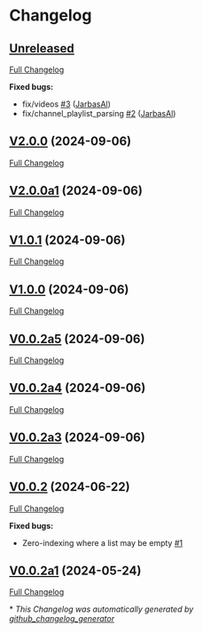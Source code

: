 # Changelog

## [Unreleased](https://github.com/OpenJarbas/tutubo/tree/HEAD)

[Full Changelog](https://github.com/OpenJarbas/tutubo/compare/V2.0.0...HEAD)

**Fixed bugs:**

- fix/videos [\#3](https://github.com/OpenJarbas/tutubo/pull/3) ([JarbasAl](https://github.com/JarbasAl))
- fix/channel\_playlist\_parsing [\#2](https://github.com/OpenJarbas/tutubo/pull/2) ([JarbasAl](https://github.com/JarbasAl))

## [V2.0.0](https://github.com/OpenJarbas/tutubo/tree/V2.0.0) (2024-09-06)

[Full Changelog](https://github.com/OpenJarbas/tutubo/compare/V2.0.0a1...V2.0.0)

## [V2.0.0a1](https://github.com/OpenJarbas/tutubo/tree/V2.0.0a1) (2024-09-06)

[Full Changelog](https://github.com/OpenJarbas/tutubo/compare/V1.0.1...V2.0.0a1)

## [V1.0.1](https://github.com/OpenJarbas/tutubo/tree/V1.0.1) (2024-09-06)

[Full Changelog](https://github.com/OpenJarbas/tutubo/compare/V1.0.0...V1.0.1)

## [V1.0.0](https://github.com/OpenJarbas/tutubo/tree/V1.0.0) (2024-09-06)

[Full Changelog](https://github.com/OpenJarbas/tutubo/compare/V0.0.2a5...V1.0.0)

## [V0.0.2a5](https://github.com/OpenJarbas/tutubo/tree/V0.0.2a5) (2024-09-06)

[Full Changelog](https://github.com/OpenJarbas/tutubo/compare/V0.0.2a4...V0.0.2a5)

## [V0.0.2a4](https://github.com/OpenJarbas/tutubo/tree/V0.0.2a4) (2024-09-06)

[Full Changelog](https://github.com/OpenJarbas/tutubo/compare/V0.0.2a3...V0.0.2a4)

## [V0.0.2a3](https://github.com/OpenJarbas/tutubo/tree/V0.0.2a3) (2024-09-06)

[Full Changelog](https://github.com/OpenJarbas/tutubo/compare/V0.0.2...V0.0.2a3)

## [V0.0.2](https://github.com/OpenJarbas/tutubo/tree/V0.0.2) (2024-06-22)

[Full Changelog](https://github.com/OpenJarbas/tutubo/compare/V0.0.2a1...V0.0.2)

**Fixed bugs:**

- Zero-indexing where a list may be empty [\#1](https://github.com/OpenJarbas/tutubo/issues/1)

## [V0.0.2a1](https://github.com/OpenJarbas/tutubo/tree/V0.0.2a1) (2024-05-24)

[Full Changelog](https://github.com/OpenJarbas/tutubo/compare/cc472cda4ac3f28838dbb3f4d7197569dc8ddf2a...V0.0.2a1)



\* *This Changelog was automatically generated by [github_changelog_generator](https://github.com/github-changelog-generator/github-changelog-generator)*
